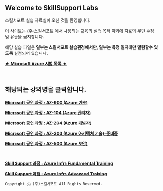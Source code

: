 ## Welcome to SkillSupport Labs

스킬서포트 실습 자료실에 오신 것을 환영합니다.

이 사이트는 [(주)스킬서포트](http://www.skillsupport.co.kr) 에서 사용되는 교육의 실습 목적 이외에 자료의 무단 수정 및 유출을 금지합니다.

해당 실습 파일은 **일부는 스킬서포트 실습환경에서만**, **일부는 특정 일자에만 열람할수 있도록** 설정되어 있습니다.

[**★ Microsoft Azure 시험 목록 ★**](https://github.com/SkillSupport/EXAM)


<br>

## 해당되는 강의명을 클릭합니다.

[**Microsoft 공인 과정 : AZ-900 (Azure 기초)**](http://gitlab.skillsupport.co.kr/Azure/az-900)

[**Microsoft 공인 과정 : AZ-104 (Azure 관리자)**](http://gitlab.skillsupport.co.kr/azure-role-based-2020/az-104-ko)

[**Microsoft 공인 과정 : AZ-204 (Azure 개발자)**](http://gitlab.skillsupport.co.kr/azure-role-based-2020/az-204-ko)

[**Microsoft 공인 과정 : AZ-303 (Azure 아키텍쳐 기술)-준비중**](http://gitlab.skillsupport.co.kr/azure-role-based-2020/az-303-ko)

[**Microsoft 공인 과정 : AZ-500 (Azure 보안)**](http://gitlab.skillsupport.co.kr/azure-role-based-2020/az-500-ko)

<br>

[**Skill Support 과정 : Azure Infra Fundamental Training**](http://gitlab.skillsupport.co.kr/azure-skillsupport-class-2020/ss-azure-infra-basic)

[**Skill Support 과정 : Azure Infra Advanced Training**](http://gitlab.skillsupport.co.kr/azure-skillsupport-class-2020/ss-azure-infra-advanced)


`Copyright ⓒ (주)스킬서포트 All Rights Reserved.`
